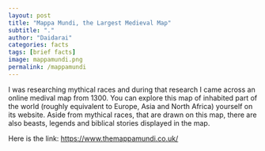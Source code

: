 ```yaml
---
layout: post
title: "Mappa Mundi, the Largest Medieval Map"
subtitle: "."
author: "Daidarai"
categories: facts
tags: [brief facts]
image: mappamundi.png
permalink: /mappamundi
---
```


I was researching mythical races and during that research I came across an online medival map from 1300. You can explore this map of inhabited part of the world (roughly equivalent to Europe, Asia and North Africa) yourself on its website. Aside from mythical races, that are drawn on this map, there are also beasts, legends and biblical stories displayed in the map.

Here is the link: https://www.themappamundi.co.uk/ 